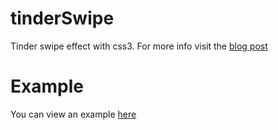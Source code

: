 # tinderSwipe
Tinder swipe effect with css3. For more info visit the [blog post](http://pudymody.github.io/2015/08/09/tinder-like-swipe.html)

# Example
You can view an example [here]((http://pudymody.github.io/tinderSwipe/))
